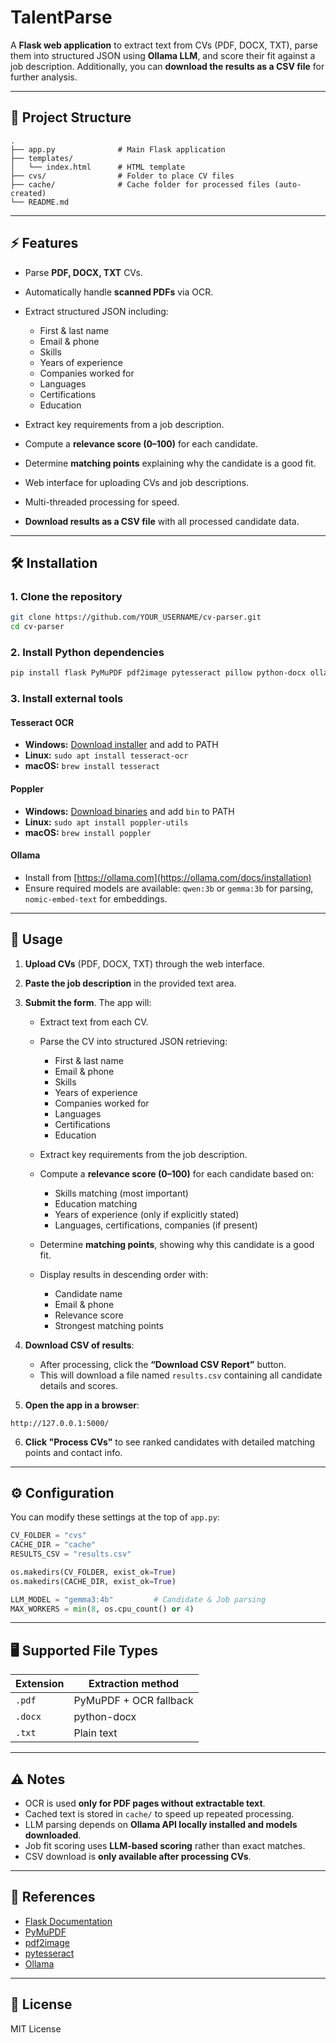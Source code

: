 # TalentParse

A **Flask web application** to extract text from CVs (PDF, DOCX, TXT), parse them into structured JSON using **Ollama LLM**, and score their fit against a job description. Additionally, you can **download the results as a CSV file** for further analysis.

---

## 📁 Project Structure

```
.
├── app.py              # Main Flask application
├── templates/
│   └── index.html      # HTML template
├── cvs/                # Folder to place CV files
├── cache/              # Cache folder for processed files (auto-created)
└── README.md
```

---

## ⚡ Features

* Parse **PDF, DOCX, TXT** CVs.
* Automatically handle **scanned PDFs** via OCR.
* Extract structured JSON including:

  * First & last name
  * Email & phone
  * Skills
  * Years of experience
  * Companies worked for
  * Languages
  * Certifications
  * Education
* Extract key requirements from a job description.
* Compute a **relevance score (0–100)** for each candidate.
* Determine **matching points** explaining why the candidate is a good fit.
* Web interface for uploading CVs and job descriptions.
* Multi-threaded processing for speed.
* **Download results as a CSV file** with all processed candidate data.

---

## 🛠 Installation

### 1. Clone the repository

```bash
git clone https://github.com/YOUR_USERNAME/cv-parser.git
cd cv-parser
```

### 2. Install Python dependencies

```bash
pip install flask PyMuPDF pdf2image pytesseract pillow python-docx ollama numpy
```

### 3. Install external tools

#### **Tesseract OCR**

* **Windows:** [Download installer](https://github.com/tesseract-ocr/tesseract) and add to PATH
* **Linux:** `sudo apt install tesseract-ocr`
* **macOS:** `brew install tesseract`

#### **Poppler**

* **Windows:** [Download binaries](http://blog.alivate.com.au/poppler-windows/) and add `bin` to PATH
* **Linux:** `sudo apt install poppler-utils`
* **macOS:** `brew install poppler`

#### **Ollama**

* Install from [https://ollama.com](https://ollama.com/docs/installation)
* Ensure required models are available: `qwen:3b` or `gemma:3b` for parsing, `nomic-embed-text` for embeddings.

---

## 📝 Usage

1. **Upload CVs** (PDF, DOCX, TXT) through the web interface.

2. **Paste the job description** in the provided text area.

3. **Submit the form**. The app will:

   * Extract text from each CV.
   * Parse the CV into structured JSON retrieving:

     * First & last name
     * Email & phone
     * Skills
     * Years of experience
     * Companies worked for
     * Languages
     * Certifications
     * Education
   * Extract key requirements from the job description.
   * Compute a **relevance score (0–100)** for each candidate based on:

     * Skills matching (most important)
     * Education matching
     * Years of experience (only if explicitly stated)
     * Languages, certifications, companies (if present)
   * Determine **matching points**, showing why this candidate is a good fit.
   * Display results in descending order with:

     * Candidate name
     * Email & phone
     * Relevance score
     * Strongest matching points

4. **Download CSV of results**:

   * After processing, click the **“Download CSV Report”** button.
   * This will download a file named `results.csv` containing all candidate details and scores.

5. **Open the app in a browser**:

```
http://127.0.0.1:5000/
```

6. **Click "Process CVs"** to see ranked candidates with detailed matching points and contact info.

---

## ⚙️ Configuration

You can modify these settings at the top of `app.py`:

```python
CV_FOLDER = "cvs"
CACHE_DIR = "cache"
RESULTS_CSV = "results.csv"

os.makedirs(CV_FOLDER, exist_ok=True)
os.makedirs(CACHE_DIR, exist_ok=True)

LLM_MODEL = "gemma3:4b"         # Candidate & Job parsing
MAX_WORKERS = min(8, os.cpu_count() or 4)
```

---

## 🖥 Supported File Types

| Extension | Extraction method      |
| --------- | ---------------------- |
| `.pdf`    | PyMuPDF + OCR fallback |
| `.docx`   | python-docx            |
| `.txt`    | Plain text             |

---

## ⚠️ Notes

* OCR is used **only for PDF pages without extractable text**.
* Cached text is stored in `cache/` to speed up repeated processing.
* LLM parsing depends on **Ollama API locally installed and models downloaded**.
* Job fit scoring uses **LLM-based scoring** rather than exact matches.
* CSV download is **only available after processing CVs**.

---

## 🔗 References

* [Flask Documentation](https://flask.palletsprojects.com/)
* [PyMuPDF](https://pymupdf.readthedocs.io/)
* [pdf2image](https://github.com/Belval/pdf2image)
* [pytesseract](https://github.com/madmaze/pytesseract)
* [Ollama](https://ollama.com)

---

## 📝 License

MIT License
